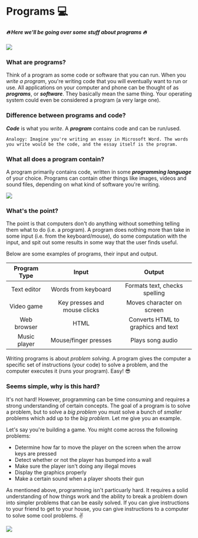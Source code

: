 # Programs :computer:
##### :fire: Here we'll be going over some stuff about programs :fire:

![](http://i.giphy.com/ZVik7pBtu9dNS.gif)

### What are programs?
Think of a program as some code or software that you can run. When you _write a program_, you're writing code that you will eventually want to run or use. All applications on your computer and phone can be thought of as _**programs**_, or _**software**_. They basically mean the same thing. Your operating system could even be considered a program (a very large one).

### Difference between programs and code?
_**Code**_ is what you _write_. A _**program**_ contains code and can be run/used.

```
Analogy: Imagine you're writing an essay in Microsoft Word. The words
you write would be the code, and the essay itself is the program.
```

### What all does a program contain?
A program primarily contains code, written in some _**programming language**_ of your choice. Programs can contain other things like images, videos and sound files, depending on what kind of software you're writing.

![](http://i.giphy.com/4dzsjvGbtXwoo.gif)

### What's the point?
The point is that computers don't do anything without something telling them what to do (i.e. a program). A program does nothing more than take in some input (i.e. from the keyboard/mouse), do some computation with the input, and spit out some results in some way that the user finds useful.

Below are some examples of programs, their input and output.

| Program Type  |  Input  | Output |
|:---:|:---:|:---:|
| Text editor  | Words from keyboard  | Formats text, checks spelling |
|  Video game | Key presses and mouse clicks  | Moves character on screen  |
| Web browser  | HTML | Converts HTML to graphics and text |
| Music player | Mouse/finger presses | Plays song audio |

Writing programs is about _problem solving_. A program gives the computer a specific set of instructions (your code) to solve a problem, and the computer executes it (runs your program). Easy! :sunglasses:

### Seems simple, why is this hard?
It's not hard! However, programming can be time consuming and requires a strong understanding of certain concepts. The goal of a program is to solve a problem, but to solve a _big problem_ you must solve a bunch of _smaller_ problems which add up to the _big problem_. Let me give you an example.

Let's say you're building a game. You might come across the following problems:
* Determine how far to move the player on the screen when the arrow keys are pressed
* Detect whether or not the player has bumped into a wall
* Make sure the player isn't doing any illegal moves
* Display the graphics properly
* Make a certain sound when a player shoots their gun

As mentioned above, programming isn't particuarly hard. It requires a solid understanding of how things work and the ability to break a problem down into simpler problems that can be easily solved. If you can give instructions to your friend to get to your house, you can give instructions to a computer to solve some cool problems. :v:

![](http://i.giphy.com/ue5ZwFCaxy64M.gif)

